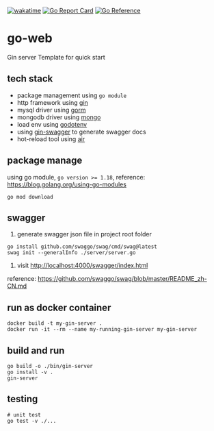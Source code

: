 [![wakatime](https://wakatime.com/badge/github/pascallin/gin-template.svg)](https://wakatime.com/badge/github/pascallin/gin-template)
[![Go Report Card](https://goreportcard.com/badge/github.com/pascallin/gin-template)](https://goreportcard.com/report/github.com/pascallin/gin-template)
[![Go Reference](https://pkg.go.dev/badge/github.com/pascallin/gin-template.svg)](https://pkg.go.dev/github.com/pascallin/gin-template)

# go-web

Gin server Template for quick start

## tech stack

* package management using `go module`
* http framework using [gin](https://github.com/gin-gonic/gin)
* mysql driver using [gorm](https://github.com/go-gorm/gorm)
* mongodb driver using [mongo](https://github.com/mongodb/mongo-go-driver)
* load env using [godotenv](https://github.com/joho/godotenv)
* using [gin-swagger](https://github.com/swaggo/gin-swagger) to generate swagger docs
* hot-reload tool using [air](https://github.com/cosmtrek/air)

## package manage

using go module, `go version >= 1.18`, reference: <https://blog.golang.org/using-go-modules>

```shell
go mod download
```

## swagger

1. generate swagger json file in project root folder

```shell
go install github.com/swaggo/swag/cmd/swag@latest
swag init --generalInfo ./server/server.go
```

1. visit <http://localhost:4000/swagger/index.html>

reference: <https://github.com/swaggo/swag/blob/master/README_zh-CN.md>

## run as docker container

```shell
docker build -t my-gin-server .
docker run -it --rm --name my-running-gin-server my-gin-server
```

## build and run

```shell
go build -o ./bin/gin-server
go install -v .
gin-server
```

## testing

```shell
# unit test
go test -v ./...
```
